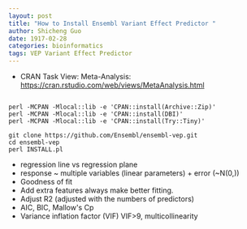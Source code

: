 ```yaml
---
layout: post
title: "How to Install Ensembl Variant Effect Predictor "
author: Shicheng Guo
date: 1917-02-28
categories: bioinformatics
tags: VEP Variant Effect Predictor
---
```


* CRAN Task View: Meta-Analysis: https://cran.rstudio.com/web/views/MetaAnalysis.html

```

perl -MCPAN -Mlocal::lib -e 'CPAN::install(Archive::Zip)'
perl -MCPAN -Mlocal::lib -e 'CPAN::install(DBI)'
perl -MCPAN -Mlocal::lib -e 'CPAN::install(Try::Tiny)'

git clone https://github.com/Ensembl/ensembl-vep.git
cd ensembl-vep
perl INSTALL.pl
```

* regression line vs regression plane
* response ~ multiple variables (linear parameters) + error (~N(0,))
* Goodness of fit
* Add extra features always make better fitting. 
* Adjust R2 (adjusted with the numbers of predictors)
* AIC, BIC, Mallow's Cp 
* Variance inflation factor (VIF)  VIF>9, multicollinearity
